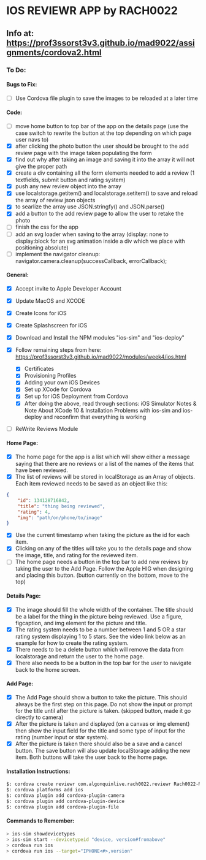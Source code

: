 # IOS REVIEWR APP by RACH0022

## Info at: https://prof3ssorst3v3.github.io/mad9022/assignments/cordova2.html

### To Do:

#### Bugs to Fix:
- [ ] Use Cordova file plugin to save the images to be reloaded at a later time

#### Code:
- [ ] move home button to top bar of the app on the details page (use the case switch to rewrite the button at the top depending on which page user navs to)
- [x] after clicking the photo button the user should be brought to the add review page with the image taken populating the form
- [x] find out why after taking an image and saving it into the array it will not give the proper path
- [x] create a div containing all the form elements needed to add a review (1 textfields, submit button and rating system)
- [x] push any new review object into the array
- [x] use localstorage.getitem() and localstorage.setitem() to save and reload the array of review json objects
- [x] to searlize the array use JSON.stringfy() and JSON.parse()
- [x] add a button to the add review page to allow the user to retake the photo
- [ ] finish the css for the app
- [ ] add an svg loader when saving to the array (display: none to display:block for an svg animation inside a div which we place with positioning absolute)
- [ ] implement the navigator cleanup: navigator.camera.cleanup(successCallback, errorCallback);

#### General:
- [x] Accept invite to Apple Developer Account
- [x] Update MacOS and XCODE
- [x] Create Icons for iOS
- [x] Create Splashscreen for iOS
- [x] Download and Install the NPM modules "ios-sim" and "ios-deploy"
- [x] Follow remaining steps from here: https://prof3ssorst3v3.github.io/mad9022/modules/week4/ios.html
    * [x] Certificates
    * [x] Provisioning Profiles
    * [x] Adding your own iOS Devices
    * [x] Set up XCode for Cordova
    * [x] Set up for iOS Deployment from Cordova
    * [x] After doing the above, read through sections: iOS Simulator Notes & Note About XCode 10 & Installation Problems with ios-sim and ios-deploy and reconfirm that everything is working
- [ ] ReWrite Reviews Module



#### Home Page:
- [x] The home page for the app is a list which will show either a message saying that there are no reviews or a list of the names of the items that have been reviewed.
- [x] The list of reviews will be stored in localStorage as an Array of objects. Each item reviewed needs to be saved as an object like this:
```json
{
    "id": 134128716842,
    "title": "thing being reviewed",
    "rating": 4,
    "img": "path/on/phone/to/image"
}
```
- [x] Use the current timestamp when taking the picture as the id for each item.
- [x] Clicking on any of the titles will take you to the details page and show the image, title, and rating for the reviewed item.
- [ ] The home page needs a button in the top bar to add new reviews by taking the user to the Add Page. Follow the Apple HIG when designing and placing this button. (button currently on the bottom, move to the top)

#### Details Page:
- [x] The image should fill the whole width of the container. The title should be a label for the thing in the picture being reviewed. Use a figure, figcaption, and img element for the picture and title.
- [x] The rating system needs to be a number between 1 and 5 OR a star rating system displaying 1 to 5 stars. See the video link below as an example for how to create the rating system.
- [x] There needs to be a delete button which will remove the data from localstorage and return the user to the home page.
- [x] There also needs to be a button in the top bar for the user to navigate back to the home screen.

#### Add Page: 
- [x] The Add Page should show a button to take the picture. This should always be the first step on this page. Do not show the input or prompt for the title until after the picture is taken. (skipped button, made it go directly to camera)
- [x] After the picture is taken and displayed (on a canvas or img element) then show the input field for the title and some type of input for the rating (number input or star system).
- [x] After the picture is taken there should also be a save and a cancel button. The save button will also update localStorage adding the new item. Both buttons will take the user back to the home page.

#### Installation Instructions:
```bash
$: cordova create reviewr com.algonquinlive.rach0022.reviewr Rach0022-Reviewr
$: cordova platforms add ios
$: cordova plugin add cordova-plugin-camera
$: cordova plugin add cordova-plugin-device
$: cordova plugin add cordova-plugin-file 
```

#### Commands to Remember:
````bash
> ios-sim showdevicetypes
> ios-sim start --devicetypeid "device, version#fromabove"
> cordova run ios
> cordova run ios --target="IPHONE<#>,version"
````
